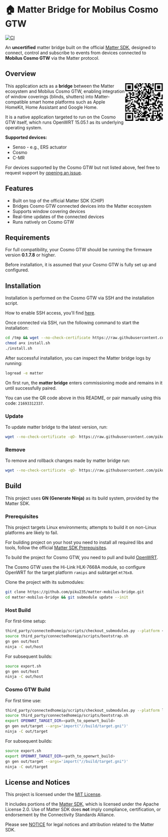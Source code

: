 # 🏠 Matter Bridge for Mobilus Cosmo GTW

[![CI](https://github.com/piku235/matter-mobilus-bridge/actions/workflows/continuous-integration.yml/badge.svg)](https://github.com/piku235/matter-mobilus-bridge/actions/workflows/continuous-integration.yml)

An **uncertified** matter bridge built on the official [Matter SDK](https://github.com/project-chip/connectedhomeip), designed to connect, control and subscribe to events from devices connected to **Mobilus Cosmo GTW** via the Matter protocol.

## Overview

<img width="120" src="qr.png" alt="qr" align="right" />

This application acts as a **bridge** between the Matter ecosystem and Mobilus Cosmo GTW, enabling integration of window coverings (blinds, shutters) into Matter-compatible smart home platforms such as Apple HomeKit, Home Assistant and Google Home.

It is a native application targeted to run on the Cosmo GTW itself, which runs OpenWRT 15.05.1 as its underlying operating system.

**Supported devices:**

* Senso - e.g., ERS actuator
* Cosmo
* C-MR

For devices supported by the Cosmo GTW but not listed above, feel free to request support by [opening an issue](https://github.com/piku235/matter-mobilus-bridge/issues/new).

## Features

- Built on top of the official Matter SDK (CHIP)
- Bridges Cosmo GTW connected devices into the Matter ecosystem
- Supports window covering devices
- Real-time updates of the connected devices
- Runs natively on Cosmo GTW

## Requirements

For full compatibility, your Cosmo GTW should be running the firmware version **0.1.7.8** or higher.

Before installation, it is assumed that your Cosmo GTW is fully set up and configured.

## Installation

Installation is performed on the Cosmo GTW via SSH and the installation script.

How to enable SSH access, you'll find [here](https://forum.arturhome.pl/t/aktywacja-ssh-dla-mobilus-cosmo-gtw/15325).

Once connected via SSH, run the following command to start the installation:

```bash
cd /tmp && wget --no-check-certificate https://raw.githubusercontent.com/piku235/matter-mobilus-bridge/main/target/install.sh
chmod a+x install.sh
./install.sh
```

After successful installation, you can inspect the Matter bridge logs by running:

```bash
logread -e matter
```

On first run, the **matter bridge** enters commissioning mode and remains in it until successfully paired.

You can use the QR code above in this README, or pair manually using this code: `21693312337`.

### Update

To update matter bridge to the latest version, run:

```bash
wget --no-check-certificate -qO- https://raw.githubusercontent.com/piku235/matter-mobilus-bridge/main/target/update.sh | sh
```

### Remove

To remove and rollback changes made by matter bridge run:

```bash
wget --no-check-certificate -qO- https://raw.githubusercontent.com/piku235/matter-mobilus-bridge/main/target/remove.sh | sh
```

## Build

This project uses **GN (Generate Ninja)** as its build system, provided by the Matter SDK.

### Prerequisites

This project targets Linux environments; attempts to build it on non-Linux platforms are likely to fail.

For building project on your host you need to install all required libs and tools, follow the official [Matter SDK Prerequisites](https://project-chip.github.io/connectedhomeip-doc/guides/BUILDING.html#prerequisites).

To build the project for Cosmo GTW, you need to pull and build [OpenWRT](https://openwrt.org/docs/guide-developer/toolchain/use-buildsystem).

The Cosmo GTW uses the Hi-Link HLK-7668A module, so configure OpenWRT for the target platform `ramips` and subtarget `mt76x8`.

Clone the project with its submodules:

```bash
git clone https://github.com/piku235/matter-mobilus-bridge.git
cd matter-mobilus-bridge && git submodule update --init
```

### Host Build

For first-time setup:

```bash
third_party/connectedhomeip/scripts/checkout_submodules.py --platform <host> --shallow
source third_party/connectedhomeip/scripts/bootstrap.sh
gn gen out/host
ninja -C out/host
```

For subsequent builds:

```bash
source export.sh
gn gen out/host
ninja -C out/host
```

### Cosmo GTW Build

For first time use:

```bash
third_party/connectedhomeip/scripts/checkout_submodules.py --platform linux --shallow
source third_party/connectedhomeip/scripts/bootstrap.sh
export OPENWRT_TARGET_DIR=<path_to_openwrt_build>
gn gen out/target --args='import("//build/target.gni")'
ninja -C out/target
```

For subsequent builds:

```bash
source export.sh
export OPENWRT_TARGET_DIR=<path_to_openwrt_build>
gn gen out/target --args='import("//build/target.gni")'
ninja -C out/target
```

## License and Notices

This project is licensed under the [MIT License](LICENSE).

It includes portions of the [Matter SDK](https://github.com/project-chip/connectedhomeip), which is licensed under the Apache License 2.0. Use of Matter SDK does **not** imply compliance, certification, or endorsement by the Connectivity Standards Alliance.

Please see [NOTICE](./NOTICE) for legal notices and attribution related to the Matter SDK.
